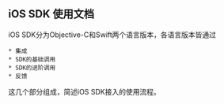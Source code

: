 ## iOS SDK 使用文档

iOS SDK分为Objective-C和Swift两个语言版本，各语言版本皆通过

	* 集成
	* SDK的基础调用
	* SDK的进阶调用
	* 反馈

这几个部分组成，简述iOS SDK接入的使用流程。